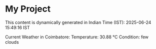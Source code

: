 # My Project

This content is dynamically generated in Indian Time (IST): 2025-06-24 15:49:16 IST


Current Weather in Coimbatore:
Temperature: 30.88 °C
Condition: few clouds
